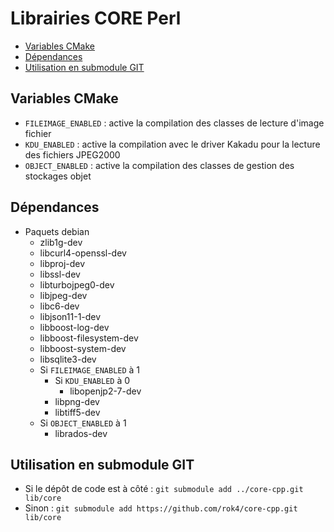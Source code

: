 # Librairies CORE Perl

- [Variables CMake](#variables-cmake)
- [Dépendances](#dépendances)
- [Utilisation en submodule GIT](#utilisation-en-submodule-git)

## Variables CMake

* `FILEIMAGE_ENABLED` : active la compilation des classes de lecture d'image fichier
* `KDU_ENABLED` : active la compilation avec le driver Kakadu pour la lecture des fichiers JPEG2000
* `OBJECT_ENABLED` : active la compilation des classes de gestion des stockages objet

## Dépendances

* Paquets debian
  * zlib1g-dev
  * libcurl4-openssl-dev
  * libproj-dev
  * libssl-dev
  * libturbojpeg0-dev
  * libjpeg-dev
  * libc6-dev
  * libjson11-1-dev
  * libboost-log-dev
  * libboost-filesystem-dev
  * libboost-system-dev
  * libsqlite3-dev
  * Si `FILEIMAGE_ENABLED` à 1
    * Si `KDU_ENABLED` à 0
      * libopenjp2-7-dev
    * libpng-dev
    * libtiff5-dev
  * Si `OBJECT_ENABLED` à 1
    * librados-dev

## Utilisation en submodule GIT

* Si le dépôt de code est à côté : `git submodule add ../core-cpp.git lib/core`
* Sinon : `git submodule add https://github.com/rok4/core-cpp.git lib/core`